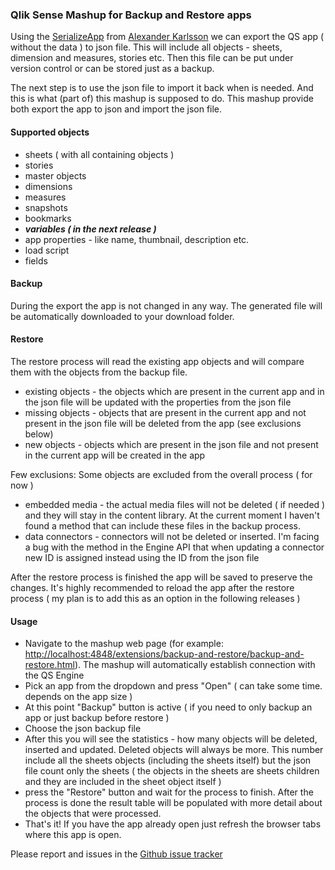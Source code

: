 ### Qlik Sense Mashup for Backup and Restore apps

Using the [SerializeApp](https://github.com/mindspank/serializeapp) from [Alexander Karlsson](https://github.com/mindspank) we can export the QS app ( without the data ) to json file. This will include all objects - sheets, dimension and measures, stories etc. Then this file can be put under version control or can be stored just as a backup.

The next step is to use the json file to import it back when is needed. And this is what (part of) this mashup is supposed to do.
This mashup provide both export the app to json and import the json file.

#### Supported objects
* sheets ( with all containing objects )
* stories
* master objects
* dimensions
* measures
* snapshots
* bookmarks
* ***variables ( in the next release )***
* app properties - like name, thumbnail, description etc.
* load script
* fields

#### Backup
During the export the app is not changed in any way. The generated file will be automatically downloaded to your download folder.

#### Restore
The restore process will read the existing app objects and will compare them with the objects from the backup file.

* existing objects - the objects which are present in the current app and in the json file will be updated with the properties from the json file
* missing objects - objects that are present in the current app and not present in the json file will be deleted from the app (see exclusions below)
* new objects - objects which are present in the json file and not present in the current app will be created in the app

Few exclusions:
Some objects are excluded from the overall process ( for now )

* embedded media - the actual media files will not be deleted ( if needed ) and they will stay in the content library. At the current moment I haven't found a method that can include these files in the backup process.
* data connectors - connectors will not be deleted or inserted. I'm facing a bug with the method in the Engine API that when updating a connector new ID is assigned instead using the ID from the json file

After the restore process is finished the app will be saved to preserve the changes. It's highly recommended to reload the app after the restore process ( my plan is to add this as an option in the following releases )

#### Usage

* Navigate to the mashup web page (for example: [http://localhost:4848/extensions/backup-and-restore/backup-and-restore.html](http://localhost:4848/extensions/backup-and-restore/backup-and-restore.html)). The mashup will automatically establish connection with the QS Engine
* Pick an app from the dropdown and press "Open" ( can take some time. depends on the app size )
* At this point "Backup" button is active ( if you need to only backup an app or just backup before restore )
* Choose the json backup file
* After this you will see the statistics - how many objects will be deleted, inserted and updated. Deleted objects will always be more. This number include all the sheets objects (including the sheets itself) but the json file count only the sheets ( the objects in the sheets are sheets children and they are included in the sheet object itself )
* press the "Restore" button and wait for the process to finish. After the process is done the result table will be populated with more detail about the objects that were processed.
* That's it! If you have the app already open just refresh the browser tabs where this app is open.

Please report and issues in the [Github issue tracker](https://github.com/countnazgul/QS-backup-and-restore-app/issues)
